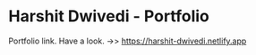 # Harshit Dwivedi - Portfolio
 Portfolio link. Have a look. ->> https://harshit-dwivedi.netlify.app
